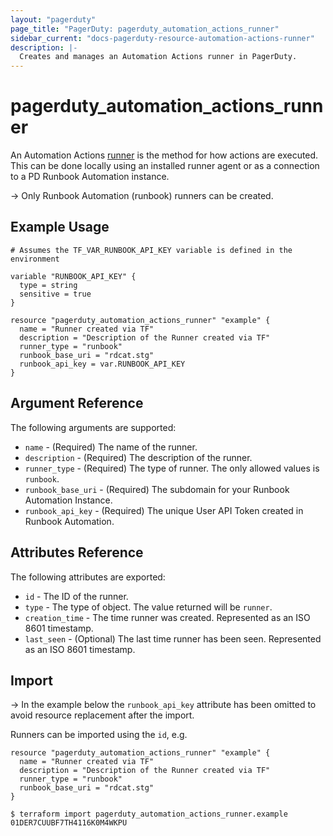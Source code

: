 ```yaml
---
layout: "pagerduty"
page_title: "PagerDuty: pagerduty_automation_actions_runner"
sidebar_current: "docs-pagerduty-resource-automation-actions-runner"
description: |-
  Creates and manages an Automation Actions runner in PagerDuty.
---
```


# pagerduty\_automation\_actions\_runner

An Automation Actions [runner](https://developer.pagerduty.com/api-reference/d78999fb7e863-create-an-automation-action-runner) is the method for how actions are executed. This can be done locally using an installed runner agent or as a connection to a PD Runbook Automation instance.

-> Only Runbook Automation (runbook) runners can be created.

## Example Usage

```hcl
# Assumes the TF_VAR_RUNBOOK_API_KEY variable is defined in the environment

variable "RUNBOOK_API_KEY" {
  type = string
  sensitive = true
}

resource "pagerduty_automation_actions_runner" "example" {
  name = "Runner created via TF"
  description = "Description of the Runner created via TF"
  runner_type = "runbook"
  runbook_base_uri = "rdcat.stg"
  runbook_api_key = var.RUNBOOK_API_KEY
}
```

## Argument Reference

The following arguments are supported:

  * `name` - (Required) The name of the runner.
  * `description` - (Required) The description of the runner.
  * `runner_type` - (Required) The type of runner. The only allowed values is `runbook`. 
  * `runbook_base_uri` - (Required) The subdomain for your Runbook Automation Instance. 
  * `runbook_api_key` - (Required) The unique User API Token created in Runbook Automation. 
  
## Attributes Reference

The following attributes are exported:

* `id` - The ID of the runner.
* `type` - The type of object. The value returned will be `runner`.
* `creation_time` - The time runner was created. Represented as an ISO 8601 timestamp.
* `last_seen` - (Optional) The last time runner has been seen. Represented as an ISO 8601 timestamp.

## Import

-> In the example below the `runbook_api_key` attribute has been omitted to avoid resource replacement after the import.

Runners can be imported using the `id`, e.g.

```
resource "pagerduty_automation_actions_runner" "example" {
  name = "Runner created via TF"
  description = "Description of the Runner created via TF"
  runner_type = "runbook"
  runbook_base_uri = "rdcat.stg"
}
```
```
$ terraform import pagerduty_automation_actions_runner.example 01DER7CUUBF7TH4116K0M4WKPU
```


